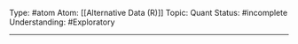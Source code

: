 Type: #atom
Atom: [[Alternative Data (R)]]
Topic: Quant
Status: #incomplete 
Understanding: #Exploratory 

----
